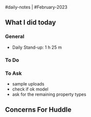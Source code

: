 #daily-notes | #February-2023

## What I did today


### General

- Daily Stand-up: 1 h 25 m

### To Do


### To Ask
- sample uploads
- check if ok model
- ask for the remaining property types

## Concerns For Huddle

